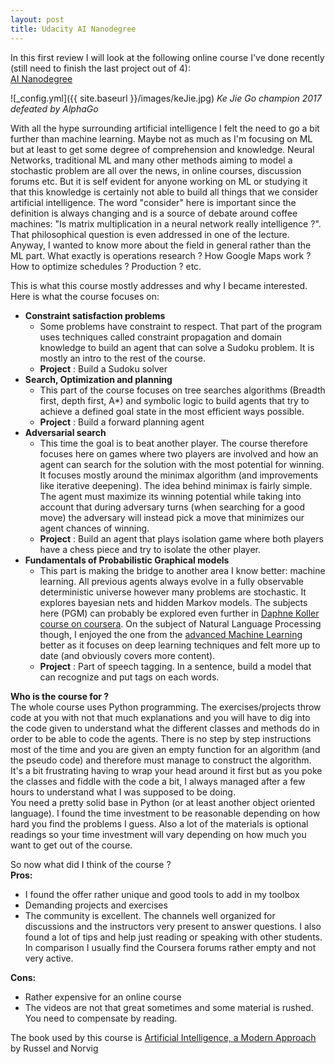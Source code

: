 ```yaml
---
layout: post
title: Udacity AI Nanodegree
---
```


In this first review I will look at the following online course I've done recently (still need to finish the last project out of 4):  
[AI Nanodegree](https://www.udacity.com/course/ai-artificial-intelligence-nanodegree--nd898)

![_config.yml]({{ site.baseurl }}/images/keJie.jpg)
*Ke Jie Go champion 2017 defeated by AlphaGo*

With all the hype surrounding artificial intelligence I felt the need to go a bit further than machine learning. Maybe not as much as I'm focusing on ML but at least to get some degree of comprehension and knowledge. 
Neural Networks, traditional ML and many other methods aiming to model a stochastic problem are all over the news, in online courses, discussion forums etc. But it is self evident for anyone working on ML or studying it that this knowledge is certainly not able to build all things
that we consider artificial intelligence. The word "consider" here is important since the definition is always changing and is a source of debate around coffee machines: "Is matrix multiplication in a neural network really intelligence ?". 
That philosophical question is even addressed in one of the lecture. Anyway, I wanted to know more about the field in general rather than the ML part. What exactly is operations research ? How Google Maps work ? 
How to optimize schedules ? Production ? etc.

This is what this course mostly addresses and why I became interested. Here is what the course focuses on:
* **Constraint satisfaction problems**
	* Some problems have constraint to respect. That part of the program uses techniques called constraint propagation and domain knowledge to build an agent that can solve a Sudoku problem. It is mostly an intro to the rest of the course.
	* **Project** : Build a Sudoku solver
* **Search, Optimization and planning**
	* This part of the course focuses on tree searches algorithms (Breadth first, depth first, A*) and symbolic logic to build agents that try to achieve a defined goal state in the most efficient ways possible. 
	* **Project** : Build a forward planning agent
* **Adversarial search**
	* This time the goal is to beat another player. The course therefore focuses here on games where two players are involved and how an agent can search for the solution with the most potential for winning. It focuses mostly around the minimax algorithm 
	(and improvements like iterative deepening). The idea behind minimax is fairly simple. The agent must maximize its winning potential while taking into account that during adversary turns (when searching for a good move) the adversary will instead pick a move that minimizes our agent chances of winning.
	* **Project** : Build an agent that plays isolation game where both players have a chess piece and try to isolate the other player.
* **Fundamentals of Probabilistic Graphical models**
	* This part is making the bridge to another area I know better: machine learning. All previous agents always evolve in a fully observable deterministic universe however many problems are stochastic. It explores bayesian nets and hidden Markov models. 
	The subjects here (PGM) can probably be explored even further in [Daphne Koller course on coursera](https://www.coursera.org/learn/probabilistic-graphical-models). On the subject of Natural Language Processing though, I enjoyed the one from the [advanced Machine Learning](https://www.coursera.org/learn/language-processing/) better as it focuses on deep learning techniques and felt more up to date (and obviously covers more content). 
	* **Project** : Part of speech tagging. In a sentence, build a model that can recognize and put tags on each words.

**Who is the course for ?**  
The whole course uses Python programming. The exercises/projects throw code at you with not that much explanations and you will have to dig into the code given to understand what the different classes and methods do in order to be able to code the agents. There is no step by step instructions most of the time and you are given an empty function for an algorithm (and the pseudo code) and therefore must manage to construct the algorithm. 
It's a bit frustrating having to wrap your head around it first but as you poke the classes and fiddle with the code a bit, I always managed after a few hours to understand what I was supposed to be doing.  
You need a pretty solid base in Python (or at least another object oriented language). I found the time investment to be reasonable depending on how hard you find the problems I guess. Also a lot of the materials is optional readings so your time investment will vary depending on how much you want to get out of the course.
	
So now what did I think of the course ?  
**Pros:**
* I found the offer rather unique and good tools to add in my toolbox
* Demanding projects and exercises
* The community is excellent. The channels well organized for discussions and the instructors very present to answer questions. I also found a lot of tips and help just reading or speaking with other students. In comparison I usually find the Coursera forums rather empty and not very active.

**Cons:**
* Rather expensive for an online course
* The videos are not that great sometimes and some material is rushed. You need to compensate by reading.

The book used by this course is [Artificial Intelligence, a Modern Approach](https://en.wikipedia.org/wiki/Artificial_Intelligence%3A_A_Modern_Approach) by Russel and Norvig

